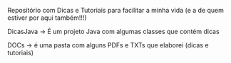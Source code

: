 Repositório com Dicas e Tutoriais para facilitar a minha vida (e a de quem estiver por aqui também!!!)

DicasJava -> É um projeto Java com algumas classes que contém dicas

DOCs -> é uma pasta com alguns PDFs e TXTs que elaborei (dicas e tutoriais)
